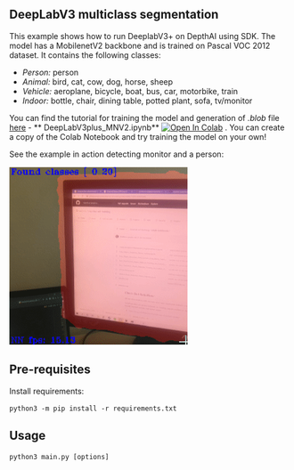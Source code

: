## DeepLabV3 multiclass segmentation

This example shows how to run DeeplabV3+ on DepthAI using SDK.
The model has a MobilenetV2 backbone and is trained on Pascal VOC 2012 dataset.
It contains the following classes:

- *Person:* person
- *Animal:* bird, cat, cow, dog, horse, sheep
- *Vehicle:* aeroplane, bicycle, boat, bus, car, motorbike, train
- *Indoor:* bottle, chair, dining table, potted plant, sofa, tv/monitor

You can find the tutorial for training the model and generation of *.blob*
file [here](https://github.com/luxonis/depthai-ml-training/tree/master/colab-notebooks) - **
DeepLabV3plus_MNV2.ipynb** [![Open In Colab](https://colab.research.google.com/assets/colab-badge.svg)](https://colab.research.google.com/github/luxonis/depthai-ml-training/blob/master/colab-notebooks/DeepLabV3plus_MNV2.ipynb)
. You can create a copy of the Colab Notebook and try training the model on your own!

See the example in action detecting monitor and a person:

![Example Image](imgs/example.gif)

## Pre-requisites

Install requirements:

```
python3 -m pip install -r requirements.txt
```

## Usage

```
python3 main.py [options]
```